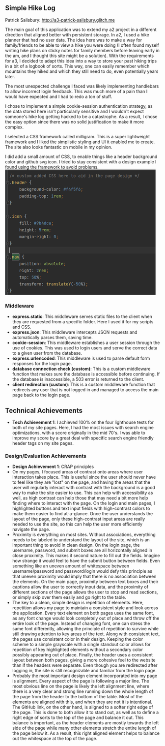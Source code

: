 ## Simple Hike Log

Patrick Salisbury: http://a3-patrick-salisbury.glitch.me

The main goal of this application was to extend my a2 project in a different direction that aligned better with persistent storage. In a2, I used a hike planner that had no user data. The idea here was to make a way for family/friends to be able to view a hike you were doing (I often found myself writing hike plans on sticky notes for family members before leaving early in the am, and I thought this site might be a solution). With the requirements for a3, I decided to adapt this idea into a way to store your past hiking trips in a bit of a logbook of sorts. This way, one can easily remember which mountains they hiked and which they still need to do, even potentially years later.

The most unexpected challenge I faced was likely implementing handlebars to allow incorrect login feedback. This was much more of a pain than I would have expected and I had to redo a ton of stuff.

I chose to implement a simple cookie-session authentication strategy, as the data stored here isn't particularly sensitive and I wouldn't expect someone's hike log getting hacked to be a catastrophe. As a result, I chose the easy option since there was no solid justification to make it more complex.

I selected a CSS framework called milligram. This is a super lightweight framework and I liked the simplistic styling and UI it enabled me to create. The site also looks fantastic on mobile in my opinion.

I did add a small amount of CSS, to enable things like a header background color and github svg icon. I tried to stay consistent with a design example I found using the framework to avoid problems.
![img.png](img.png)

### Middleware

- **express.static**: This middleware serves static files to the client when they are requested from a specific folder. Here I used it for my scripts and CSS.
- **express.json**: This middleware intercepts JSON requests and automatically parses them, saving time.
- **cookie-session**: This middleware establishes a user session through the use of cookies. This was used to login users and serve the correct data to a given user from the database.
- **express.urlencoded**: This middleware is used to parse default form responses for the login page.
- **database connection check (custom)**: This is a custom middleware function that makes sure the database is accessible before continuing. If the database is inaccessible, a 503 error is returned to the client. 
- **client redirection (custom)**: This is a custom middleware function that redirects any user that is not logged in and managed to access the main page back to the login page.








## Technical Achievements
- **Tech Achievement 1**: I achieved 100% on the four lighthouse tests for both of my site pages. Here, I had the most issues with search engine optimizations, with a score originally in the mid 70's. I was able to improve my score by a great deal with specific search engine friendly header tags on my site pages.

### Design/Evaluation Achievements
- **Design Achievement 1**: CRAP principles
- On my pages, I focused areas of contrast onto areas where user interaction takes place. This is useful since the user should never have to feel like they are "lost" on the page, and having the areas that the user will regularly interact with contrast with the background is a good way to make the site easier to use. This can help with accessibility as well, as high contrast can help those that may need a bit more help finding where to interact with the page. On the login and main pages, I highlighted buttons and text input fields with high-contrast colors to make them easier to find at-a-glance. Once the user understands the layout of the page, only these high-contrast input areas are really needed to use the site, so this can help the user more efficiently navigate the page.
- Proximity is everything on most sites. Without associations, everything needs to be labeled to understand the layout of the site, which is an important thing to avoid in clean design. On the login page, the username, password, and submit boxes are all horizontally aligned in close proximity. This makes it second nature to fill out the fields. Imagine how strange it would feel to have the submit button between fields. Even something like an uneven amount of whitespace between username/password and password/login would defy this principle as that uneven proximity would imply that there is no association between the elements. On the main page, proximity between text boxes and their captions allow the user to correctly input data, and the proximity of different sections of the page allows the user to stop and read sections, or simply skip over them easily and go right to the table.
- The key to a clean, simple design is repetition of elements. Here, repetition allows my page to maintain a consistent style and look across the application. Every text element on both pages uses the same font, as any font change would look completely out of place and throw off the entire look of the page. Instead of changing font, one can stress the same font differently, allowing the principle of repetition to survive while still drawing attention to key areas of the text. Along with consistent text, the pages use consistent color in their design. Keeping the color scheme to a simple grayscale with a single standout color allows for repetition of key highlighted elements without a secondary color possibly appearing out of place. Finally, the header uses a consistent layout between both pages, giving a more cohesive feel to the website than if the headers were separate. Even though you are redirected after logging in, the site is still recognizable and familiar from the login page.
- Probably the most important design element incorporated into my page is alignment. Every aspect of the page is following a major line. The most obvious line on the page is likely the left alignment line, where there is a very clear and strong line running down the whole length of the page from the header to the bottom of the table. Most of the elements are aligned with this, and when they are not it is intentional. The GitHub link, on the other hand, is aligned to a softer right edge of the page. This is done to both allow it to stand out, as well as to define a right edge of sorts to the top of the page and balance it out. This balance is important, as the header elements are mostly towards the left side of the page while many other elements stretch the entire length of the page below it. As a result, this right aligned element helps to balance out the whitespace at the top of the page.
